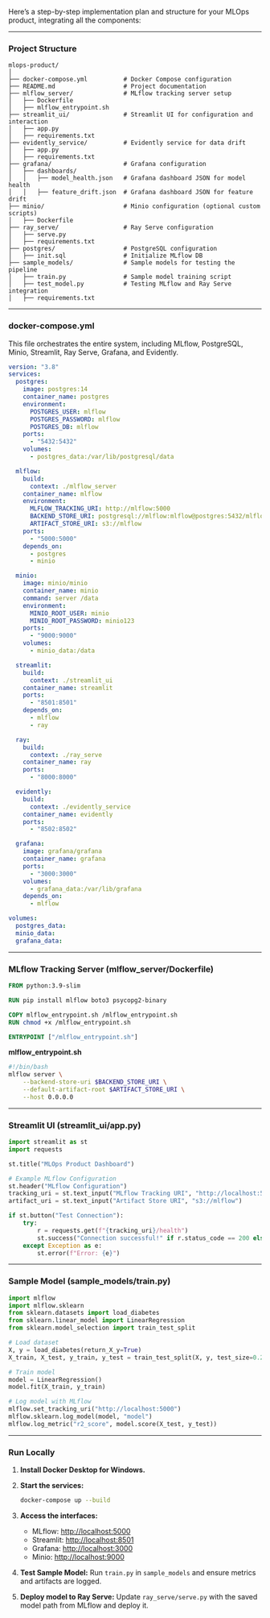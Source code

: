 Here’s a step-by-step implementation plan and structure for your MLOps product, integrating all the components:

---

### **Project Structure**
```plaintext
mlops-product/
│
├── docker-compose.yml          # Docker Compose configuration
├── README.md                   # Project documentation
├── mlflow_server/              # MLflow tracking server setup
│   ├── Dockerfile
│   ├── mlflow_entrypoint.sh
├── streamlit_ui/               # Streamlit UI for configuration and interaction
│   ├── app.py
│   ├── requirements.txt
├── evidently_service/          # Evidently service for data drift
│   ├── app.py
│   ├── requirements.txt
├── grafana/                    # Grafana configuration
│   ├── dashboards/
│   │   ├── model_health.json   # Grafana dashboard JSON for model health
│   │   ├── feature_drift.json  # Grafana dashboard JSON for feature drift
├── minio/                      # Minio configuration (optional custom scripts)
│   ├── Dockerfile
├── ray_serve/                  # Ray Serve configuration
│   ├── serve.py
│   ├── requirements.txt
├── postgres/                   # PostgreSQL configuration
│   ├── init.sql                # Initialize MLflow DB
├── sample_models/              # Sample models for testing the pipeline
│   ├── train.py                # Sample model training script
│   ├── test_model.py           # Testing MLflow and Ray Serve integration
│   ├── requirements.txt
```

---

### **docker-compose.yml**
This file orchestrates the entire system, including MLflow, PostgreSQL, Minio, Streamlit, Ray Serve, Grafana, and Evidently.

```yaml
version: "3.8"
services:
  postgres:
    image: postgres:14
    container_name: postgres
    environment:
      POSTGRES_USER: mlflow
      POSTGRES_PASSWORD: mlflow
      POSTGRES_DB: mlflow
    ports:
      - "5432:5432"
    volumes:
      - postgres_data:/var/lib/postgresql/data

  mlflow:
    build:
      context: ./mlflow_server
    container_name: mlflow
    environment:
      MLFLOW_TRACKING_URI: http://mlflow:5000
      BACKEND_STORE_URI: postgresql://mlflow:mlflow@postgres:5432/mlflow
      ARTIFACT_STORE_URI: s3://mlflow
    ports:
      - "5000:5000"
    depends_on:
      - postgres
      - minio

  minio:
    image: minio/minio
    container_name: minio
    command: server /data
    environment:
      MINIO_ROOT_USER: minio
      MINIO_ROOT_PASSWORD: minio123
    ports:
      - "9000:9000"
    volumes:
      - minio_data:/data

  streamlit:
    build:
      context: ./streamlit_ui
    container_name: streamlit
    ports:
      - "8501:8501"
    depends_on:
      - mlflow
      - ray

  ray:
    build:
      context: ./ray_serve
    container_name: ray
    ports:
      - "8000:8000"

  evidently:
    build:
      context: ./evidently_service
    container_name: evidently
    ports:
      - "8502:8502"

  grafana:
    image: grafana/grafana
    container_name: grafana
    ports:
      - "3000:3000"
    volumes:
      - grafana_data:/var/lib/grafana
    depends_on:
      - mlflow

volumes:
  postgres_data:
  minio_data:
  grafana_data:
```

---

### **MLflow Tracking Server (mlflow_server/Dockerfile)**
```dockerfile
FROM python:3.9-slim

RUN pip install mlflow boto3 psycopg2-binary

COPY mlflow_entrypoint.sh /mlflow_entrypoint.sh
RUN chmod +x /mlflow_entrypoint.sh

ENTRYPOINT ["/mlflow_entrypoint.sh"]
```

**mlflow_entrypoint.sh**
```bash
#!/bin/bash
mlflow server \
    --backend-store-uri $BACKEND_STORE_URI \
    --default-artifact-root $ARTIFACT_STORE_URI \
    --host 0.0.0.0
```

---

### **Streamlit UI (streamlit_ui/app.py)**
```python
import streamlit as st
import requests

st.title("MLOps Product Dashboard")

# Example MLflow Configuration
st.header("MLflow Configuration")
tracking_uri = st.text_input("MLflow Tracking URI", "http://localhost:5000")
artifact_uri = st.text_input("Artifact Store URI", "s3://mlflow")

if st.button("Test Connection"):
    try:
        r = requests.get(f"{tracking_uri}/health")
        st.success("Connection successful!" if r.status_code == 200 else "Failed")
    except Exception as e:
        st.error(f"Error: {e}")
```

---

### **Sample Model (sample_models/train.py)**
```python
import mlflow
import mlflow.sklearn
from sklearn.datasets import load_diabetes
from sklearn.linear_model import LinearRegression
from sklearn.model_selection import train_test_split

# Load dataset
X, y = load_diabetes(return_X_y=True)
X_train, X_test, y_train, y_test = train_test_split(X, y, test_size=0.2)

# Train model
model = LinearRegression()
model.fit(X_train, y_train)

# Log model with MLflow
mlflow.set_tracking_uri("http://localhost:5000")
mlflow.sklearn.log_model(model, "model")
mlflow.log_metric("r2_score", model.score(X_test, y_test))
```

---

### **Run Locally**
1. **Install Docker Desktop for Windows.**
2. **Start the services:**
   ```bash
   docker-compose up --build
   ```
3. **Access the interfaces:**
   - MLflow: [http://localhost:5000](http://localhost:5000)
   - Streamlit: [http://localhost:8501](http://localhost:8501)
   - Grafana: [http://localhost:3000](http://localhost:3000)
   - Minio: [http://localhost:9000](http://localhost:9000)

4. **Test Sample Model:**
   Run `train.py` in `sample_models` and ensure metrics and artifacts are logged.

5. **Deploy model to Ray Serve:**
   Update `ray_serve/serve.py` with the saved model path from MLflow and deploy it.